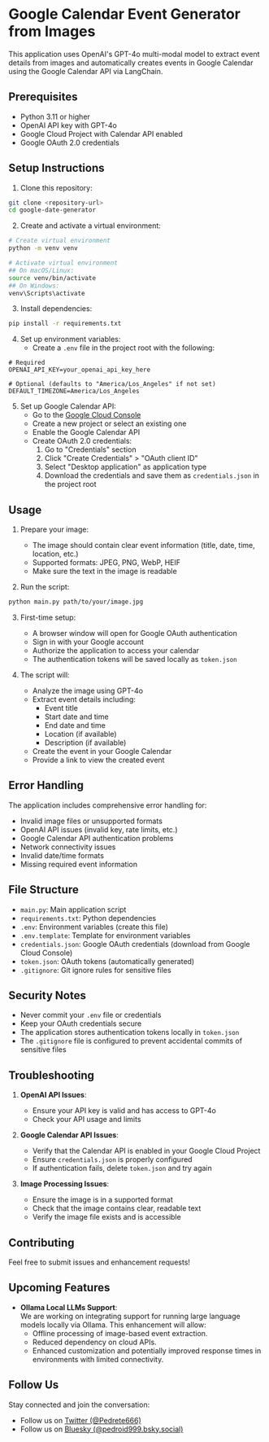 # Google Calendar Event Generator from Images

This application uses OpenAI's GPT-4o multi-modal model to extract event details from images and automatically creates events in Google Calendar using the Google Calendar API via LangChain.


## Prerequisites

- Python 3.11 or higher
- OpenAI API key with GPT-4o
- Google Cloud Project with Calendar API enabled
- Google OAuth 2.0 credentials

## Setup Instructions

1. Clone this repository:
```bash
git clone <repository-url>
cd google-date-generator
```

2. Create and activate a virtual environment:
```bash
# Create virtual environment
python -m venv venv

# Activate virtual environment
## On macOS/Linux:
source venv/bin/activate
## On Windows:
venv\Scripts\activate
```

3. Install dependencies:
```bash
pip install -r requirements.txt
```

4. Set up environment variables:
   - Create a `.env` file in the project root with the following:
```
# Required
OPENAI_API_KEY=your_openai_api_key_here

# Optional (defaults to "America/Los_Angeles" if not set)
DEFAULT_TIMEZONE=America/Los_Angeles
```

5. Set up Google Calendar API:
   - Go to the [Google Cloud Console](https://console.cloud.google.com)
   - Create a new project or select an existing one
   - Enable the Google Calendar API
   - Create OAuth 2.0 credentials:
     1. Go to "Credentials" section
     2. Click "Create Credentials" > "OAuth client ID"
     3. Select "Desktop application" as application type
     4. Download the credentials and save them as `credentials.json` in the project root

## Usage

1. Prepare your image:
   - The image should contain clear event information (title, date, time, location, etc.)
   - Supported formats: JPEG, PNG, WebP, HEIF
   - Make sure the text in the image is readable

2. Run the script:
```bash
python main.py path/to/your/image.jpg
```

3. First-time setup:
   - A browser window will open for Google OAuth authentication
   - Sign in with your Google account
   - Authorize the application to access your calendar
   - The authentication tokens will be saved locally as `token.json`

4. The script will:
   - Analyze the image using GPT-4o 
   - Extract event details including:
     * Event title
     * Start date and time
     * End date and time
     * Location (if available)
     * Description (if available)
   - Create the event in your Google Calendar
   - Provide a link to view the created event

## Error Handling

The application includes comprehensive error handling for:
- Invalid image files or unsupported formats
- OpenAI API issues (invalid key, rate limits, etc.)
- Google Calendar API authentication problems
- Network connectivity issues
- Invalid date/time formats
- Missing required event information

## File Structure

- `main.py`: Main application script
- `requirements.txt`: Python dependencies
- `.env`: Environment variables (create this file)
- `.env.template`: Template for environment variables
- `credentials.json`: Google OAuth credentials (download from Google Cloud Console)
- `token.json`: OAuth tokens (automatically generated)
- `.gitignore`: Git ignore rules for sensitive files

## Security Notes

- Never commit your `.env` file or credentials
- Keep your OAuth credentials secure
- The application stores authentication tokens locally in `token.json`
- The `.gitignore` file is configured to prevent accidental commits of sensitive files

## Troubleshooting

1. **OpenAI API Issues**:
   - Ensure your API key is valid and has access to GPT-4o
   - Check your API usage and limits

2. **Google Calendar API Issues**:
   - Verify that the Calendar API is enabled in your Google Cloud Project
   - Ensure `credentials.json` is properly configured
   - If authentication fails, delete `token.json` and try again

3. **Image Processing Issues**:
   - Ensure the image is in a supported format
   - Check that the image contains clear, readable text
   - Verify the image file exists and is accessible

## Contributing

Feel free to submit issues and enhancement requests!

## Upcoming Features

- **Ollama Local LLMs Support**:  
  We are working on integrating support for running large language models locally via Ollama. This enhancement will allow:
  - Offline processing of image-based event extraction.
  - Reduced dependency on cloud APIs.
  - Enhanced customization and potentially improved response times in environments with limited connectivity.

## Follow Us
Stay connected and join the conversation:
- Follow us on [Twitter (@Pedrete666)](https://twitter.com/Pedrete666)
- Follow us on [Bluesky (@pedroid999.bsky.social)](https://bsky.app/profile/pedroid999.bsky.social) 